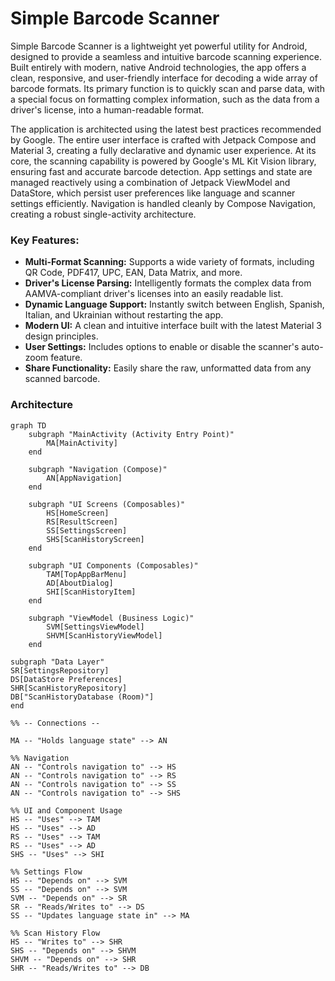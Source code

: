 # Simple Barcode Scanner

Simple Barcode Scanner is a lightweight yet powerful utility for Android, designed to provide a seamless and intuitive barcode scanning experience. Built entirely with modern, native Android technologies, the app offers a clean, responsive, and user-friendly interface for decoding a wide array of barcode formats. Its primary function is to quickly scan and parse data, with a special focus on formatting complex information, such as the data from a driver's license, into a human-readable format.

The application is architected using the latest best practices recommended by Google. The entire user interface is crafted with Jetpack Compose and Material 3, creating a fully declarative and dynamic user experience. At its core, the scanning capability is powered by Google's ML Kit Vision library, ensuring fast and accurate barcode detection. App settings and state are managed reactively using a combination of Jetpack ViewModel and DataStore, which persist user preferences like language and scanner settings efficiently. Navigation is handled cleanly by Compose Navigation, creating a robust single-activity architecture.

### Key Features:
*   **Multi-Format Scanning:** Supports a wide variety of formats, including QR Code, PDF417, UPC, EAN, Data Matrix, and more.
*   **Driver's License Parsing:** Intelligently formats the complex data from AAMVA-compliant driver's licenses into an easily readable list.
*   **Dynamic Language Support:** Instantly switch between English, Spanish, Italian, and Ukrainian without restarting the app.
*   **Modern UI:** A clean and intuitive interface built with the latest Material 3 design principles.
*   **User Settings:** Includes options to enable or disable the scanner's auto-zoom feature.
*   **Share Functionality:** Easily share the raw, unformatted data from any scanned barcode.

### Architecture

```mermaid
graph TD
    subgraph "MainActivity (Activity Entry Point)"
        MA[MainActivity]
    end

    subgraph "Navigation (Compose)"
        AN[AppNavigation]
    end

    subgraph "UI Screens (Composables)"
        HS[HomeScreen]
        RS[ResultScreen]
        SS[SettingsScreen]
        SHS[ScanHistoryScreen]
    end

    subgraph "UI Components (Composables)"
        TAM[TopAppBarMenu]
        AD[AboutDialog]
        SHI[ScanHistoryItem]
    end

    subgraph "ViewModel (Business Logic)"
        SVM[SettingsViewModel]
        SHVM[ScanHistoryViewModel]
    end

subgraph "Data Layer"
SR[SettingsRepository]
DS[DataStore Preferences]
SHR[ScanHistoryRepository]
DB["ScanHistoryDatabase (Room)"]
end

%% -- Connections --

MA -- "Holds language state" --> AN

%% Navigation
AN -- "Controls navigation to" --> HS
AN -- "Controls navigation to" --> RS
AN -- "Controls navigation to" --> SS
AN -- "Controls navigation to" --> SHS

%% UI and Component Usage
HS -- "Uses" --> TAM
HS -- "Uses" --> AD
RS -- "Uses" --> TAM
RS -- "Uses" --> AD
SHS -- "Uses" --> SHI

%% Settings Flow
HS -- "Depends on" --> SVM
SS -- "Depends on" --> SVM
SVM -- "Depends on" --> SR
SR -- "Reads/Writes to" --> DS
SS -- "Updates language state in" --> MA

%% Scan History Flow
HS -- "Writes to" --> SHR
SHS -- "Depends on" --> SHVM
SHVM -- "Depends on" --> SHR
SHR -- "Reads/Writes to" --> DB


```